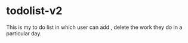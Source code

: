 # todolist-v2
This is my to do list in which user can add , delete the work they do in a particular day.
